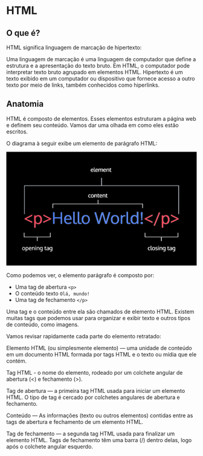 # HTML

## O que é?

HTML significa linguagem de marcação de hipertexto:

Uma linguagem de marcação é uma linguagem de computador que define a estrutura e a apresentação do texto bruto.
Em HTML, o computador pode interpretar texto bruto agrupado em elementos HTML.
Hipertexto é um texto exibido em um computador ou dispositivo que fornece acesso a outro texto por meio de links, também conhecidos como hiperlinks.

## Anatomia

HTML é composto de elementos. Esses elementos estruturam a página web e definem seu conteúdo. Vamos dar uma olhada em como eles estão escritos.

O diagrama à seguir exibe um elemento de parágrafo HTML:

![Anatomia HTML](html-anatomia.png)

Como podemos ver, o elemento parágrafo é composto por:

- Uma tag de abertura `<p>`
- O conteúdo texto `Olá, mundo!`
- Uma tag de fechamento `</p>`

Uma tag e o conteúdo entre ela são chamados de elemento HTML. Existem muitas tags que podemos usar para organizar e exibir texto e outros tipos de conteúdo, como imagens.

Vamos revisar rapidamente cada parte do elemento retratado:

Elemento HTML (ou simplesmente elemento) — uma unidade de conteúdo em um documento HTML formada por tags HTML e o texto ou mídia que ele contém.

Tag HTML - o nome do elemento, rodeado por um colchete angular de abertura (<) e fechamento (>).

Tag de abertura — a primeira tag HTML usada para iniciar um elemento HTML. O tipo de tag é cercado por colchetes angulares de abertura e fechamento.

Conteúdo — As informações (texto ou outros elementos) contidas entre as tags de abertura e fechamento de um elemento HTML.

Tag de fechamento — a segunda tag HTML usada para finalizar um elemento HTML. Tags de fechamento têm uma barra (/) dentro delas, logo após o colchete angular esquerdo.
